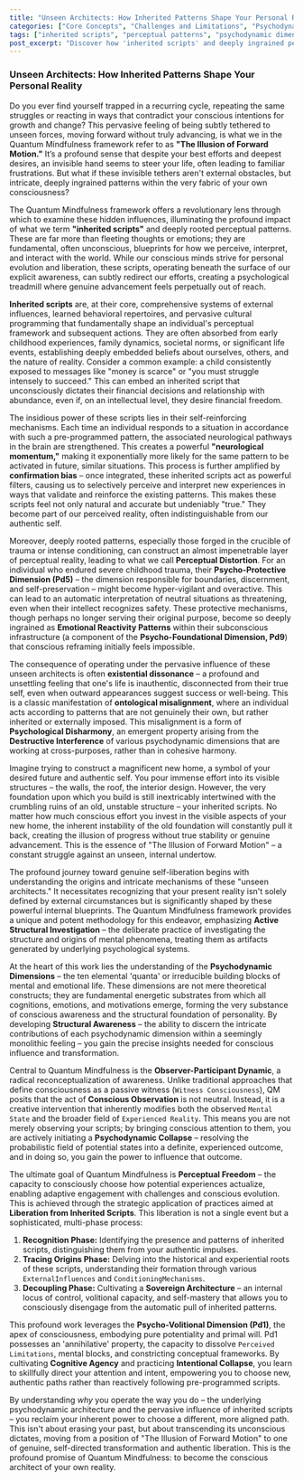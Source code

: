 ```yaml
---
title: "Unseen Architects: How Inherited Patterns Shape Your Personal Reality"
categories: ["Core Concepts", "Challenges and Limitations", "Psychodynamic Dimensions"]
tags: ["inherited scripts", "perceptual patterns", "psychodynamic dimensions", "ontological misalignment", "cognitive bias", "quantum mindfulness", "self-liberation", "consciousness", "psychological transformation"]
post_excerpt: "Discover how 'inherited scripts' and deeply ingrained perceptual patterns, operating beneath conscious awareness, subtly shape your reality and can lead to a feeling of 'The Illusion of Forward Motion'. This article delves into the Quantum Mindfulness framework's approach to identifying, understanding, and ultimately liberating oneself from these unseen architects of experience, paving the way for authentic self-expression and profound personal transformation."
---
```


### Unseen Architects: How Inherited Patterns Shape Your Personal Reality

Do you ever find yourself trapped in a recurring cycle, repeating the same struggles or reacting in ways that contradict your conscious intentions for growth and change? This pervasive feeling of being subtly tethered to unseen forces, moving forward without truly advancing, is what we in the Quantum Mindfulness framework refer to as **"The Illusion of Forward Motion."** It’s a profound sense that despite your best efforts and deepest desires, an invisible hand seems to steer your life, often leading to familiar frustrations. But what if these invisible tethers aren't external obstacles, but intricate, deeply ingrained patterns within the very fabric of your own consciousness?

The Quantum Mindfulness framework offers a revolutionary lens through which to examine these hidden influences, illuminating the profound impact of what we term **"inherited scripts"** and deeply rooted perceptual patterns. These are far more than fleeting thoughts or emotions; they are fundamental, often unconscious, blueprints for how we perceive, interpret, and interact with the world. While our conscious minds strive for personal evolution and liberation, these scripts, operating beneath the surface of our explicit awareness, can subtly redirect our efforts, creating a psychological treadmill where genuine advancement feels perpetually out of reach.

**Inherited scripts** are, at their core, comprehensive systems of external influences, learned behavioral repertoires, and pervasive cultural programming that fundamentally shape an individual's perceptual framework and subsequent actions. They are often absorbed from early childhood experiences, family dynamics, societal norms, or significant life events, establishing deeply embedded beliefs about ourselves, others, and the nature of reality. Consider a common example: a child consistently exposed to messages like "money is scarce" or "you must struggle intensely to succeed." This can embed an inherited script that unconsciously dictates their financial decisions and relationship with abundance, even if, on an intellectual level, they desire financial freedom.

The insidious power of these scripts lies in their self-reinforcing mechanisms. Each time an individual responds to a situation in accordance with such a pre-programmed pattern, the associated neurological pathways in the brain are strengthened. This creates a powerful **"neurological momentum,"** making it exponentially more likely for the same pattern to be activated in future, similar situations. This process is further amplified by **confirmation bias** – once integrated, these inherited scripts act as powerful filters, causing us to selectively perceive and interpret new experiences in ways that validate and reinforce the existing patterns. This makes these scripts feel not only natural and accurate but undeniably "true." They become part of our perceived reality, often indistinguishable from our authentic self.

Moreover, deeply rooted patterns, especially those forged in the crucible of trauma or intense conditioning, can construct an almost impenetrable layer of perceptual reality, leading to what we call **Perceptual Distortion**. For an individual who endured severe childhood trauma, their **Psycho-Protective Dimension (Pd5)** – the dimension responsible for boundaries, discernment, and self-preservation – might become hyper-vigilant and overactive. This can lead to an automatic interpretation of neutral situations as threatening, even when their intellect recognizes safety. These protective mechanisms, though perhaps no longer serving their original purpose, become so deeply ingrained as **Emotional Reactivity Patterns** within their subconscious infrastructure (a component of the **Psycho-Foundational Dimension, Pd9**) that conscious reframing initially feels impossible.

The consequence of operating under the pervasive influence of these unseen architects is often **existential dissonance** – a profound and unsettling feeling that one's life is inauthentic, disconnected from their true self, even when outward appearances suggest success or well-being. This is a classic manifestation of **ontological misalignment**, where an individual acts according to patterns that are not genuinely their own, but rather inherited or externally imposed. This misalignment is a form of **Psychological Disharmony**, an emergent property arising from the **Destructive Interference** of various psychodynamic dimensions that are working at cross-purposes, rather than in cohesive harmony.

Imagine trying to construct a magnificent new home, a symbol of your desired future and authentic self. You pour immense effort into its visible structures – the walls, the roof, the interior design. However, the very foundation upon which you build is still inextricably intertwined with the crumbling ruins of an old, unstable structure – your inherited scripts. No matter how much conscious effort you invest in the visible aspects of your new home, the inherent instability of the old foundation will constantly pull it back, creating the illusion of progress without true stability or genuine advancement. This is the essence of "The Illusion of Forward Motion" – a constant struggle against an unseen, internal undertow.

The profound journey toward genuine self-liberation begins with understanding the origins and intricate mechanisms of these "unseen architects." It necessitates recognizing that your present reality isn't solely defined by external circumstances but is significantly shaped by these powerful internal blueprints. The Quantum Mindfulness framework provides a unique and potent methodology for this endeavor, emphasizing **Active Structural Investigation** – the deliberate practice of investigating the structure and origins of mental phenomena, treating them as artifacts generated by underlying psychological systems.

At the heart of this work lies the understanding of the **Psychodynamic Dimensions** – the ten elemental 'quanta' or irreducible building blocks of mental and emotional life. These dimensions are not mere theoretical constructs; they are fundamental energetic substrates from which all cognitions, emotions, and motivations emerge, forming the very substance of conscious awareness and the structural foundation of personality. By developing **Structural Awareness** – the ability to discern the intricate contributions of each psychodynamic dimension within a seemingly monolithic feeling – you gain the precise insights needed for conscious influence and transformation.

Central to Quantum Mindfulness is the **Observer-Participant Dynamic**, a radical reconceptualization of awareness. Unlike traditional approaches that define consciousness as a passive witness (`Witness Consciousness`), QM posits that the act of **Conscious Observation** is not neutral. Instead, it is a creative intervention that inherently modifies both the observed `Mental State` and the broader field of `Experienced Reality`. This means you are not merely observing your scripts; by bringing conscious attention to them, you are actively initiating a **Psychodynamic Collapse** – resolving the probabilistic field of potential states into a definite, experienced outcome, and in doing so, you gain the power to influence that outcome.

The ultimate goal of Quantum Mindfulness is **Perceptual Freedom** – the capacity to consciously choose how potential experiences actualize, enabling adaptive engagement with challenges and conscious evolution. This is achieved through the strategic application of practices aimed at **Liberation from Inherited Scripts**. This liberation is not a single event but a sophisticated, multi-phase process:
1.  **Recognition Phase:** Identifying the presence and patterns of inherited scripts, distinguishing them from your authentic impulses.
2.  **Tracing Origins Phase:** Delving into the historical and experiential roots of these scripts, understanding their formation through various `ExternalInfluences` and `ConditioningMechanisms`.
3.  **Decoupling Phase:** Cultivating a **Sovereign Architecture** – an internal locus of control, volitional capacity, and self-mastery that allows you to consciously disengage from the automatic pull of inherited patterns.

This profound work leverages the **Psycho-Volitional Dimension (Pd1)**, the apex of consciousness, embodying pure potentiality and primal will. Pd1 possesses an 'annihilative' property, the capacity to dissolve `Perceived Limitations`, mental blocks, and constricting conceptual frameworks. By cultivating **Cognitive Agency** and practicing **Intentional Collapse**, you learn to skillfully direct your attention and intent, empowering you to choose new, authentic paths rather than reactively following pre-programmed scripts.

By understanding *why* you operate the way you do – the underlying psychodynamic architecture and the pervasive influence of inherited scripts – you reclaim your inherent power to choose a different, more aligned path. This isn't about erasing your past, but about transcending its unconscious dictates, moving from a position of "The Illusion of Forward Motion" to one of genuine, self-directed transformation and authentic liberation. This is the profound promise of Quantum Mindfulness: to become the conscious architect of your own reality.